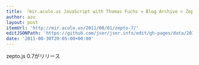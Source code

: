 ```yaml
---
title: 『mir.aculo.us JavaScript with Thomas Fuchs » Blog Archive » Zepto.js v0.7 released』
author: azu
layout: post
itemUrl: 'http://mir.aculo.us/2011/08/01/zepto-7/'
editJSONPath: 'https://github.com/jser/jser.info/edit/gh-pages/data/2011/08/index.json'
date: '2011-08-30T20:05:00+00:00'
---
```

zepto.js 0.7がリリース

